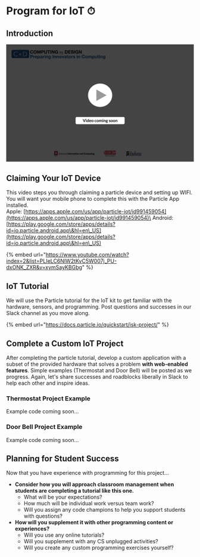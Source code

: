 # Program for IoT ⏱



## Introduction

![](../../.gitbook/assets/vidComing.png)

## Claiming Your IoT Device

This video steps you through claiming a particle device and setting up WIFI. You will want your mobile phone to complete this with the Particle App installed. \
Apple: [https://apps.apple.com/us/app/particle-iot/id991459054](https://apps.apple.com/us/app/particle-iot/id991459054)\
Android: [https://play.google.com/store/apps/details?id=io.particle.android.app\&hl=en\_US](https://play.google.com/store/apps/details?id=io.particle.android.app\&hl=en\_US)

{% embed url="https://www.youtube.com/watch?index=2&list=PLIeLC6NIW2tKvC5W007j_PU-dxONK_ZXR&v=xymSayKBGbg" %}

## IoT Tutorial

We will use the Particle tutorial for the IoT kit to get familiar with the hardware, sensors, and programming. Post questions and successes in our Slack channel as you move along.

{% embed url="https://docs.particle.io/quickstart/isk-project/" %}

## Complete a Custom IoT Project

After completing the particle tutorial, develop a custom application with a subset of the provided hardware that solves a problem **with web-enabled features**. Simple examples (Thermostat and Door Bell) will be posted as we progress. Again, let's share successes and roadblocks liberally in Slack to help each other and inspire ideas.&#x20;

### Thermostat Project Example

Example code coming soon...

### Door Bell Project Example

Example code coming soon...

## Planning for Student Success

Now that you have experience with programming for this project...

* **Consider how you will approach classroom management when students are completing a tutorial like this one.**&#x20;
  * What will be your expectations?&#x20;
  * How much will be individual work versus team work?
  * Will you assign any code champions to help you support students with questions?
* **How will you supplement it with other programming content or experiences?**
  * Will you use any online tutorials?
  * Will you supplement with any CS unplugged activities?
  * Will you create any custom programming exercises yourself?
